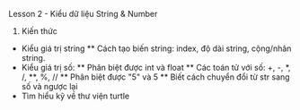 Lesson 2 - Kiểu dữ liệu String & Number

1. Kiến thức
* Kiểu giá trị string
** Cách tạo biến string: index, độ dài string, cộng/nhân string.
* Kiểu giá trị số:
** Phân biệt được int và float
** Các toán tử với số: +, -, *, /, **, %, //
** Phân biệt được "5" và 5
** Biết cách chuyển đổi từ str sang số và ngược lại
* Tìm hiểu kỹ về thư viện turtle